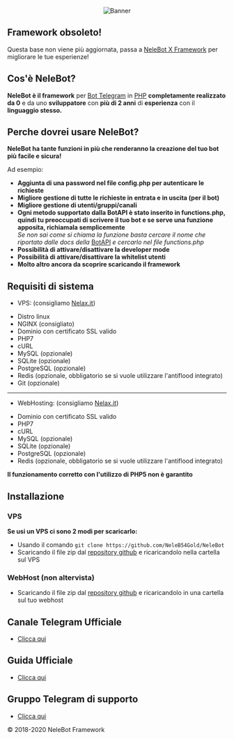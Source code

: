 <p align="center"> 
    <img src="https://telegra.ph/file/b7420f22ca13c061418ad.jpg" alt="Banner" /> 
</p>

## Framework obsoleto!
Questa base non viene più aggiornata, passa a [NeleBot X Framework](https://github.com/NeleB54Gold/NeleBotX) per migliorare le tue esperienze!

## Cos'è NeleBot?
**NeleBot è il framework** per [Bot Telegram](https://core.telegram.org/bots) in [PHP](https://php.net) **completamente realizzato da 0** e da uno 
**sviluppatore** con **più di 2 anni** di **esperienza** con il **linguaggio stesso.**

## Perche dovrei usare NeleBot?
**NeleBot ha tante funzioni in più che renderanno la creazione del tuo bot più facile e sicura!**

Ad esempio:

* **Aggiunta di una password nel file config.php per autenticare le richieste**
* **Migliore gestione di tutte le richieste in entrata e in uscita (per il bot)**
* **Migliore gestione di utenti/gruppi/canali**
* **Ogni metodo supportato dalla BotAPI è stato inserito in functions.php, quindi tu preoccupati di scrivere il tuo bot e se serve una funzione apposita, richiamala semplicemente** <br/>_Se non sai come si chiama la funzione basta cercare il nome che riportato dalle docs della_ [BotAPI](https://core.telegram.org/bots/api) _e cercarlo nel file functions.php_
* **Possibilità di attivare/disattivare la developer mode**
* **Possibilità di attivare/disattivare la whitelist utenti**
* **Molto altro ancora da scoprire scaricando il framework**

## Requisiti di sistema
- VPS: (consigliamo [Nelax.it](https://nelax.it/client/aff.php?aff=113))
* Distro linux
* NGINX (consigliato)
* Dominio con certificato SSL valido
* PHP7
* cURL
* MySQL (opzionale)
* SQLite (opzionale)
* PostgreSQL (opzionale)
* Redis (opzionale, obbligatorio se si vuole utilizzare l'antiflood integrato)
* Git (opzionale)

-----------------
- WebHosting: (consigliamo [Nelax.it](https://nelax.it/client/aff.php?aff=113))
* Dominio con certificato SSL valido
* PHP7
* cURL
* MySQL (opzionale)
* SQLite (opzionale)
* PostgreSQL (opzionale)
* Redis (opzionale, obbligatorio se si vuole utilizzare l'antiflood integrato)

**Il funzionamento corretto con l'utilizzo di PHP5 non è garantito**

Installazione
---------------

### VPS
**Se usi un VPS ci sono 2 modi per scaricarlo:**
* Usando il comando `git clone https://github.com/NeleB54Gold/NeleBot`
* Scaricando il file zip dal [repository github](https://github.com/NeleB54Gold/NeleBot) e ricaricandolo nella cartella sul VPS

### WebHost (non altervista)
* Scaricando il file zip dal [repository github](https://github.com/NeleB54Gold/NeleBot) e ricaricandolo in una cartella sul tuo webhost
 
## Canale Telegram Ufficiale
- [Clicca qui](https://t.me/NelePHPFramework)

## Guida Ufficiale
- [Clicca qui](https://telegra.ph/NeleBot--PHP-Framework-per-Bot-Telegram-07-20)

## Gruppo Telegram di supporto
- [Clicca qui](https://t.me/NeleBotSupport)
 
© 2018-2020 NeleBot Framework
